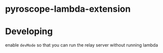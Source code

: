 # pyroscope-lambda-extension


# Developing
enable `devMode` so that you can run the relay server without running lambda

